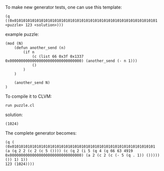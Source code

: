 To make new generator tests, one can use this template:

```
(q ((0x0101010101010101010101010101010101010101010101010101010101010101 <puzzle> 123 <solution>)))
```

example puzzle:

```
(mod (N)
    (defun another_send (n)
        (if n
            (c (list 66 0x3f 0x1337 0x00000000000000000000000000000000) (another_send (- n 1)))
            ()
        )
    )

    (another_send N)
)
```

To compile it to CLVM:

```
run puzzle.cl
```

solution:

```
(1024)
```

The complete generator becomes:

```
(q (
(0x0101010101010101010101010101010101010101010101010101010101010101
(a (q 2 2 (c 2 (c 5 ()))) (c (q 2 (i 5 (q 4 (q 66 63 4919 0x00000000000000000000000000000000) (a 2 (c 2 (c (- 5 (q . 1)) ())))) ()) 1) 1))
123 (1024))))
```
